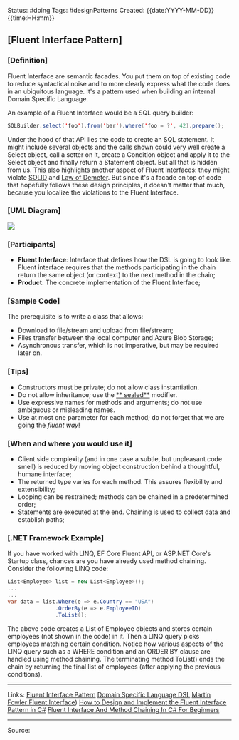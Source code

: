 Status: #doing
Tags: #designPatterns
Created: {{date:YYYY-MM-DD}} {{time:HH:mm}}

## [Fluent Interface Pattern]

### [Definition]

Fluent Interface are semantic facades. You put them on top of existing code to reduce syntactical noise and to more
clearly express what the code does in an ubiquitous language. It's a pattern used when building an internal Domain
Specific Language.

An example of a Fluent Interface would be a SQL query builder:

```java
SQLBuilder.select('foo').from('bar').where('foo = ?', 42).prepare();
```

Under the hood of that API lies the code to create an SQL statement. It might include several objects and the calls
shown could very well create a Select object, call a setter on it, create a Condition object and apply it to the Select
object and finally return a Statement object. But all that is hidden from us. This also highlights another aspect of
Fluent Interfaces: they might violate [SOLID](http://en.wikipedia.org/wiki/SOLID_%28object-oriented_design%29)
and [Law of Demeter](http://en.wikipedia.org/wiki/Law_of_Demeter). But since it's a facade on top of code that hopefully
follows these design principles, it doesn't matter that much, because you localize the violations to the Fluent
Interface.

### [UML Diagram]

![](https://d2z1ksq6nul58p.cloudfront.net/sites/default/files/styles/full/public/images/blog/Design%20and%20implement%20Fluent%20Interface%20pattern%20in%20C%23%20-%20Dimitrie%20Tataru%20-%20ASSIST%20Software.jpg?itok=8a-mz48v)

### [Participants]

- **Fluent Interface**: Interface that defines how the DSL is going to look like. Fluent interface requires that the
  methods participating in the chain return the same object (or context) to the next method in the chain;
- **Product**: The concrete implementation of the Fluent Interface;

### [Sample Code]

The prerequisite is to write a class that allows:

- Download to file/stream and upload from file/stream;
- Files transfer between the local computer and Azure Blob Storage;
- Asynchronous transfer, which is not imperative, but may be required later on.

### [Tips]

- Constructors must be private; do not allow class instantiation.
- Do not allow inheritance; use the [**
  sealed**](https://docs.microsoft.com/en-us/dotnet/csharp/language-reference/keywords/sealed) modifier.
- Use expressive names for methods and arguments; do not use ambiguous or misleading names.
- Use at most one parameter for each method; do not forget that we are going the _fluent way_!

### [When and where you would use it]

- Client side complexity (and in one case a subtle, but unpleasant code smell) is reduced by moving object construction
  behind a thoughtful, humane interface;
- The returned type varies for each method. This assures flexibility and extensibility;
- Looping can be restrained; methods can be chained in a predetermined order;
- Statements are executed at the end. Chaining is used to collect data and establish paths;

### [.NET Framework Example]

If you have worked with LINQ, EF Core Fluent API, or ASP.NET Core's Startup class, chances are you have already used
method chaining. Consider the following LINQ code:

```cs
List<Employee> list = new List<Employee>();
...
...
var data = list.Where(e => e.Country == "USA")
               .OrderBy(e => e.EmployeeID)
               .ToList();

```

The above code creates a List of Employee objects and stores certain employees (not shown in the code) in it. Then a
LINQ query picks employees matching certain condition. Notice how various aspects of the LINQ query such as a WHERE
condition and an ORDER BY clause are handled using method chaining. The terminating method ToList() ends the chain by
returning the final list of employees (after applying the previous conditions).

---
Links:
[Fluent Interface Pattern](https://www.codeproject.com/Articles/5326456/Fluent-Interface-Pattern-in-Csharp-With-Inheritanc)
[Domain Specific Language DSL](https://www.jetbrains.com/mps/concepts/domain-specific-languages/)
[Martin Fowler Fluent Interface](https://martinfowler.com/bliki/FluentInterface.html))
[How to Design and Implement the Fluent Interface Pattern in C#](https://assist-software.net/blog/how-design-and-implement-fluent-interface-pattern-c)
[Fluent Interface And Method Chaining In C# For Beginners](http://www.binaryintellect.net/articles/41e7744a-e2ca-49b9-bd36-76e81d0277ae.aspx)

---
Source:
